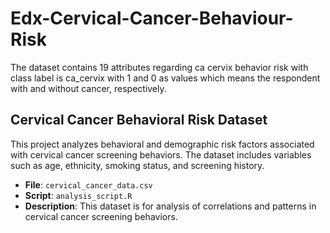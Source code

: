 # Edx-Cervical-Cancer-Behaviour-Risk
The dataset contains 19 attributes regarding ca cervix behavior risk with class label is ca_cervix with 1 and 0 as values which means the respondent with and without cancer, respectively.

## Cervical Cancer Behavioral Risk Dataset

This project analyzes behavioral and demographic risk factors associated with cervical cancer screening behaviors. The dataset includes variables such as age, ethnicity, smoking status, and screening history.

- **File**: `cervical_cancer_data.csv`
- **Script**: `analysis_script.R`
- **Description**: This dataset is for analysis of correlations and patterns in cervical cancer screening behaviors.

